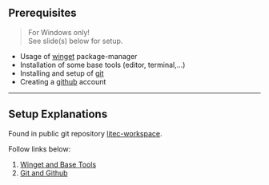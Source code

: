 ## Prerequisites

> For Windows only!<br>
> See slide(s) below for setup.

- Usage of [winget](https://github.com/microsoft/winget-cli) package-manager
- Installation of some base tools (editor, terminal,...)
- Installing and setup of [git](https://git-scm.com/)
- Creating a [github](https://github.com/join) account

---

## Setup Explanations

Found in public git repository [litec-workspace](https://github.com/litec-lectures/litec-workspace).

Follow links below:

1. [Winget and Base Tools](https://github.com/litec-lectures/litec-workspace/blob/main/setup/00_BasicToolsSetup.md)
2. [Git and Github](https://github.com/litec-lectures/litec-workspace/blob/main/setup/01_GitSetup.md)